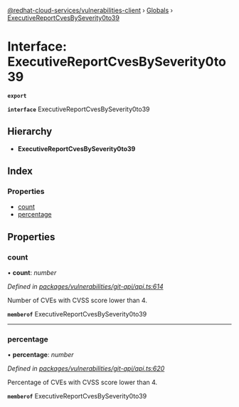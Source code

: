[@redhat-cloud-services/vulnerabilities-client](../README.md) › [Globals](../globals.md) › [ExecutiveReportCvesBySeverity0to39](executivereportcvesbyseverity0to39.md)

# Interface: ExecutiveReportCvesBySeverity0to39

**`export`** 

**`interface`** ExecutiveReportCvesBySeverity0to39

## Hierarchy

* **ExecutiveReportCvesBySeverity0to39**

## Index

### Properties

* [count](executivereportcvesbyseverity0to39.md#count)
* [percentage](executivereportcvesbyseverity0to39.md#percentage)

## Properties

###  count

• **count**: *number*

*Defined in [packages/vulnerabilities/git-api/api.ts:614](https://github.com/RedHatInsights/javascript-clients/blob/master/packages/vulnerabilities/git-api/api.ts#L614)*

Number of CVEs with CVSS score lower than 4.

**`memberof`** ExecutiveReportCvesBySeverity0to39

___

###  percentage

• **percentage**: *number*

*Defined in [packages/vulnerabilities/git-api/api.ts:620](https://github.com/RedHatInsights/javascript-clients/blob/master/packages/vulnerabilities/git-api/api.ts#L620)*

Percentage of CVEs with CVSS score lower than 4.

**`memberof`** ExecutiveReportCvesBySeverity0to39
